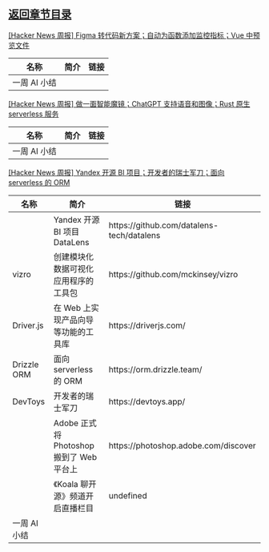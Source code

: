 ## [返回章节目录](../2023Q4-Hacker-News.md)


[[Hacker News 周报] Figma 转代码新方案；自动为函数添加监控指标；Vue
中预览文件](https://www.bilibili.com/video/BV1qh4y1z7yo)

<table>
  <theader>
    <th>名称</th>
    <th>简介</th>
    <th>链接</th>
  </theader><tbody>
    <tr>
      <td>一周 AI 小结</td>
      <td></td>
      <td></td>
    </tr>
  </tbody>
</table>

[[Hacker News 周报] 做一面智能魔镜；ChatGPT 支持语音和图像；Rust 原生 serverless
服务](https://www.bilibili.com/video/BV1fH4y1d74T)

<table>
  <theader>
    <th>名称</th>
    <th>简介</th>
    <th>链接</th>
  </theader><tbody>
    <tr>
      <td>一周 AI 小结</td>
      <td></td>
      <td></td>
    </tr>
  </tbody>
</table>

[[Hacker News 周报] Yandex 开源 BI 项目；开发者的瑞士军刀；面向 serverless 的
ORM](https://www.bilibili.com/video/BV1ou4y147JR)

<table>
  <theader>
    <th>名称</th>
    <th>简介</th>
    <th>链接</th>
  </theader><tbody>
    <tr>
      <td></td>
      <td>Yandex 开源 BI 项目 DataLens</td>
      <td>https://github.com/datalens-tech/datalens</td>
    </tr><tr>
      <td>vizro</td>
      <td>创建模块化数据可视化应用程序的工具包</td>
      <td>https://github.com/mckinsey/vizro</td>
    </tr><tr>
      <td>Driver.js</td>
      <td>在 Web 上实现产品向导等功能的工具库</td>
      <td>https://driverjs.com/</td>
    </tr><tr>
      <td>Drizzle ORM</td>
      <td>面向 serverless 的 ORM</td>
      <td>https://orm.drizzle.team/</td>
    </tr><tr>
      <td>DevToys</td>
      <td>开发者的瑞士军刀</td>
      <td>https://devtoys.app/</td>
    </tr><tr>
      <td></td>
      <td>Adobe 正式将 Photoshop 搬到了 Web 平台上</td>
      <td>https://photoshop.adobe.com/discover</td>
    </tr><tr>
      <td></td>
      <td>《Koala 聊开源》频道开启直播栏目</td>
      <td>undefined</td>
    </tr><tr>
      <td>一周 AI 小结</td>
      <td></td>
      <td></td>
    </tr>
  </tbody>
</table>